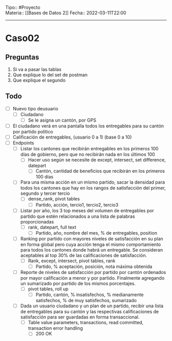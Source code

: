Tipo:: #Proyecto  
Materia:: [[Bases de Datos 2]]
Fecha:: 2022-03-11T22:00

---
# Caso02
## Preguntas
1. Si va a pasar las tablas 
2. Que explique lo del set de postman 
3. Que explique el segundo 
## Todo
- [ ] Nuevo tipo deusuario
	- [ ] Ciudadano 
		- [ ] Se le asigna un cantón, por GPS
- [ ] El ciudadano verá en una pantalla todos los entregables para su cantón por partido político
- [ ] Calificación de entregables, (usuario 0 a 1) (base 0 a 10)
- [ ]  Endpoints
	- [ ] Listar los cantones que recibirán entregables en los primeros 100 días de gobierno, pero que no recibirán nada en los últimos 100
		- [ ] Hacer uso según se necesite de except, intersect, set difference, datepart
			- [ ] Cantón, cantidad de beneficios que recibirán en los primeros 100 días
	- [ ] Para una misma acción en un mismo partido, sacar la densidad para todos los cantones que hay en los rangos de satisfacción del primer, segundo y tercer tercio
		- [ ] dense_rank, pivot tables
			- [ ] Partido, acción, tercio1, tercio2, tercio3
	- [ ] Listar por año, los 3 top meses del volumen de entregables por partido que estén relacionados a una lista de palabras proporcionadas
		- [ ] rank, datepart, full text
			- [ ] Partido, año, nombre del mes, % de entregables, position
	- [ ] Ranking por partido con mayores niveles de satisfacción en su plan en forma global pero cuya acción tenga el mismo comportamiento para todos los cantones donde habrá un entregable. Se consideran aceptables al top 30% de las calificaciones de satisfacción.
		- [ ] Rank, except, intersect, pivot tables, rank
			- [ ] Partido, % aceptación, posición, nota máxima obtenida
	- [ ] Reporte de niveles de satisfacción por partido por cantón ordenados por mayor calificación a menor y por partido. Finalmente agregando un sumarizado por partido de los mismos porcentajes.
		- [ ] pivot tables, roll up
			- [ ] Partido, cantón, % insatisfechos, % medianamente satisfechos, % de muy satisfechos, sumarizado
	- [ ] Dada un usuario ciudadano y un plan de un partido, recibir una lista de entregables para su cantón y las respectivas calificaciones de satisfacción para ser guardadas en forma transaccional.
		- [ ] Table value parameters, transactions, read committed, transaction error handling
			- [ ] 200 OK